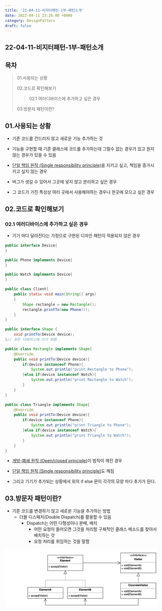 ```yaml
---
title: '22-04-11-비지터패턴-1부-패턴소개'
date: 2022-04-11 23:26:00 +0900
category: DesignPattern
draft: false
---
```


## 22-04-11-비지터패턴-1부-패턴소개

## 목차

> 01.사용되는 상황
>
> 02.코드로 확인해보기
>
> > 02.1 여러디바이스에 추가하고 싶은 경우
>
> 03.방문자 패턴이란?

## 01.사용되는 상황

- 기존 코드를 건드리지 않고 새로운 기능 추가하는 것
- 기능을 구현할 때 기존 클래스에 코드를 추가하는데 그럴수 없는 경우가 있고 원치 않는 경우가  있을 수 있음

- [단일 책임 원칙 (Single responsibility principle)](https://ko.wikipedia.org/wiki/단일_책임_원칙)을 지키고 싶고, 책임을 증가시키고 싶지 않는 경우
- 버그가 생길 수 있어서 그곳에 넣지 않고 분리하고 싶은 경우
- 그 코드가 가진 특성상 여러 곳에서 사용해야하는 경우나 한곳에 모으고 싶은 경우

## 02.코드로 확인해보기

### 02.1 여러디바이스에 추가하고 싶은 경우

- 기기 마다 달라진다는 가정으로 구현된 디자인 패턴이 적용되지 않은 경우

```java
public interface Device{
}
```

```java
public Phone implements Device{
}
```

```java
public Watch implements Device{
}
```

```java
public class Client{
    public static void main(String[] args)
    {
        Shape rectangle = new Rectangle();
        rectangle.printTo(new Phone());
	}
}
```

```java
public interface Shape {
    void printTo(Device device);
}// 모든 디바이스에 쓰기 위함
```

```java
public class Rectangle implements Shape{
	@Override
    public void printTo(Device device){
        if(device instanceof Phone){
            System.out.println("print Rectangle to Phone");
        }else if(device instanceof Watch){
            System.out.println("print Rectangle to Watch");
        }
    }
}
```

```java
public class Triangle implements Shape{
	@Override
    public void printTo(Device device){
        if(device instanceof Phone){
            System.out.println("print Triangle to Phone");
        }else if(device instanceof Watch){
            System.out.println("print Triangle to Watch");
        }
    }
}
```

- [개방-폐쇄 원칙 (Open/closed principle)](https://ko.wikipedia.org/wiki/개방-폐쇄_원칙)이 법칙이 깨진 경우

- [단일 책임 원칙 (Single responsibility principle)](https://ko.wikipedia.org/wiki/단일_책임_원칙)도 깨짐
- 그리고 기기가 추가되는 상황에서 위의 if else 문이 각각의 모양 마다 추가가 된다.

## 03.방문자 패턴이란?

- 기존 코드를 변경하기 않고 새로운 기능을 추가하는 방법
  - 더블 디스패치(Double Dispatch)를 활용할 수 있음
    - Dispatch는 어떤  다형성이나 분배, 배치
      - 어떤 요청이 들어오면 그것을 처리할 구체적인 클래스 메소드를 찾아서 배치하는 것
      - 요청 처리를 위임하는 것을 말함

![image-20220411234438799](../../assets/img/post/22-04-11-비지터패턴-1부-패턴소개.assets/image-20220411234438799.png)
